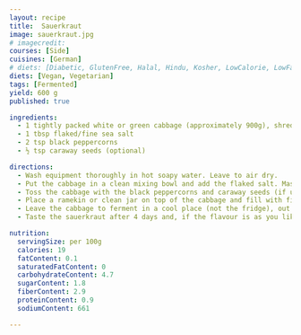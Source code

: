```yaml
---
layout: recipe
title:  Sauerkraut
image: sauerkraut.jpg
# imagecredit:
courses: [Side]
cuisines: [German]
# diets: [Diabetic, GlutenFree, Halal, Hindu, Kosher, LowCalorie, LowFat, LowLactose, LowSalt, Vegan, Vegetarian]
diets: [Vegan, Vegetarian]
tags: [Fermented]
yield: 600 g
published: true

ingredients:
  - 1 tightly packed white or green cabbage (approximately 900g), shredded, washed and well-drained
  - 1 tbsp flaked/fine sea salt
  - 2 tsp black peppercorns
  - ½ tsp caraway seeds (optional)

directions:
  - Wash equipment thoroughly in hot soapy water. Leave to air dry.
  - Put the cabbage in a clean mixing bowl and add the flaked salt. Massage the salt into the cabbage with clean hands for 8–10 minutes, or until the cabbage is limp and watery. There should be a pool of liquid left in the bowl. Reserve this to cover the cabbage in the jar.
  - Toss the cabbage with the black peppercorns and caraway seeds (if using). Transfer the cabbage and the reserved liquid to the prepared jar, leaving a large gap at the top, and press down well with the prepared small ladle or spoon.
  - Place a ramekin or clean jar on top of the cabbage and fill with filtered water or baking beans to weigh it down and keep the cabbage just under the liquid. Cover with the lid and fasten tightly.
  - Leave the cabbage to ferment in a cool place (not the fridge), out of direct sunlight, for 4–7 days. The sourness comes from the lactic acid produced during the fermentation process. If the sauerkraut is fermented at too high a temperature it can inhibit the process. Loosen, then tighten, the lid briefly each day to allow any gas to escape that has collected as the result of the fermentation process.
  - Taste the sauerkraut after 4 days and, if the flavour is as you like it, you can slow the fermentation dramatically by chilling. Alternatively, leave longer to develop the flavour more fully. The sauerkraut should be tangy with a slightly salty cabbage flavour and will become crunchier.

nutrition:
  servingSize: per 100g
  calories: 19
  fatContent: 0.1
  saturatedFatContent: 0
  carbohydrateContent: 4.7
  sugarContent: 1.8
  fiberContent: 2.9
  proteinContent: 0.9
  sodiumContent: 661

---
```

